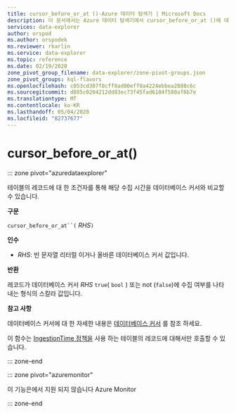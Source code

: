 ```yaml
---
title: cursor_before_or_at ()-Azure 데이터 탐색기 | Microsoft Docs
description: 이 문서에서는 Azure 데이터 탐색기에서 cursor_before_or_at ()에 대해 설명 합니다.
services: data-explorer
author: orspod
ms.author: orspodek
ms.reviewer: rkarlin
ms.service: data-explorer
ms.topic: reference
ms.date: 02/19/2020
zone_pivot_group_filename: data-explorer/zone-pivot-groups.json
zone_pivot_groups: kql-flavors
ms.openlocfilehash: c053cd307f8cff8ad00eff0a4224ebbea2808c6c
ms.sourcegitcommit: d885c0204212dd83ec73f45fad6184f580af6b7e
ms.translationtype: MT
ms.contentlocale: ko-KR
ms.lasthandoff: 05/04/2020
ms.locfileid: "82737677"
---
```

# <a name="cursor_before_or_at"></a>cursor_before_or_at()

::: zone pivot="azuredataexplorer"

테이블의 레코드에 대 한 조건자를 통해 해당 수집 시간을 데이터베이스 커서와 비교할 수 있습니다.

**구문**

`cursor_before_or_at``(` *RHS*`)`

**인수**

* *RHS*: 빈 문자열 리터럴 이거나 올바른 데이터베이스 커서 값입니다.

**반환**

레코드가 데이터베이스 커서 *RHS* `true`( `bool` ) 또는 not (`false`)에 수집 여부를 나타내는 형식의 스칼라 값입니다.

**참고 사항**

데이터베이스 커서에 대 한 자세한 내용은 [데이터베이스 커서](../management/databasecursor.md) 를 참조 하세요.

이 함수는 [IngestionTime 정책을](../management/ingestiontimepolicy.md) 사용 하는 테이블의 레코드에 대해서만 호출할 수 있습니다.

::: zone-end

::: zone pivot="azuremonitor"

이 기능은에서 지원 되지 않습니다 Azure Monitor

::: zone-end
